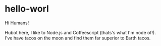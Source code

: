 # hello-worl

Hi Humans!

Hubot here, I like to Node.js and Coffeescript (thats's what I'm node of!).
I've have tacos on the moon and find them far superior to Earth tacos.
